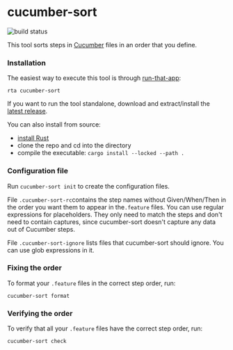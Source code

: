 # cucumber-sort

![build status](https://github.com/kevgo/cucumber-sort/actions/workflows/ci.yml/badge.svg)

This tool sorts steps in [Cucumber](https://cucumber.io) files in an order that
you define.

### Installation

The easiest way to execute this tool is through
[run-that-app](https://github.com/kevgo/run-that-app):

```
rta cucumber-sort
```

If you want to run the tool standalone, download and extract/install the
[latest release](https://github.com/kevgo/cucumber-sort/releases/latest).

You can also install from source:

- [install Rust](https://rustup.rs)
- clone the repo and cd into the directory
- compile the executable: `cargo install --locked --path .`

### Configuration file

Run `cucumber-sort init` to create the configuration files.

File `.cucumber-sort-rc`contains the step names without Given/When/Then in the
order you want them to appear in the`.feature` files. You can use regular
expressions for placeholders. They only need to match the steps and don't need
to contain captures, since cucumber-sort doesn't capture any data out of
Cucumber steps.

File `.cucumber-sort-ignore` lists files that cucumber-sort should ignore. You
can use glob expressions in it.

### Fixing the order

To format your `.feature` files in the correct step order, run:

```
cucumber-sort format
```

### Verifying the order

To verify that all your `.feature` files have the correct step order, run:

```
cucumber-sort check
```
